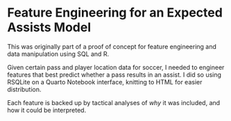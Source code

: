 # Feature Engineering for an Expected Assists Model 

This was originally part of a proof of concept for feature engineering and data manipulation using SQL and R. 

Given certain pass and player location data for soccer, I needed to engineer features that best predict whether a pass results in an assist.
I did so using RSQLite on a Quarto Notebook interface, knitting to HTML for easier distribution.

Each feature is backed up by tactical analyses of *why* it was included, and how it could be interpreted.
